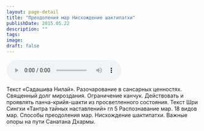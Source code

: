 ```yaml
---
layout: page-detail
title: "Преодоления мар Нисхождение шактипатхи"
publishDate: 2015.05.22
description: ""
tags:
image:
draft: false
---
```


<audio title="2015.05.22 - Преодоления мар Нисхождение шактипатхи.mp3" src="https://filer-api.advayta.org/v1.0/public/files/75823" controls=""></audio>

 Текст «Садашива Нилай». Разочарование в сансарных ценностях. Священный долг мироздания. Ограничение канчук. Действовать и проявлять панча-крийя-шакти из просветленного состояния. Текст Шри Сингхи «Тантра тайных наставлений» гл 5 Распознавание мар. 18 видов мар. Способы преодоления мар. Нисхождение шактипатхи. Важные опоры на пути Санатана Дхармы. 

  
